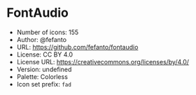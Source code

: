 # FontAudio

- Number of icons: 155
- Author: @fefanto
- URL: https://github.com/fefanto/fontaudio
- License: CC BY 4.0
- License URL: https://creativecommons.org/licenses/by/4.0/
- Version: undefined
- Palette: Colorless
- Icon set prefix: `fad`
